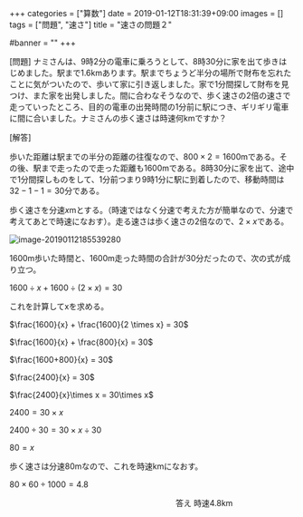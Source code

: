 +++
categories = ["算数"]
date = 2019-01-12T18:31:39+09:00
images = []
tags = ["問題", "速さ"]
title = "速さの問題２"

#banner = ""
+++

[問題] ナミさんは、9時2分の電車に乗ろうとして、8時30分に家を出て歩きはじめました。駅まで1.6kmあります。駅までちょうど半分の場所で財布を忘れたことに気がついたので、歩いて家に引き返しました。家で1分間探して財布を見つけ、また家を出発しました。間に合わなそうなので、歩く速さの2倍の速さで走っていったところ、目的の電車の出発時間の1分前に駅につき、ギリギリ電車に間に合いました。ナミさんの歩く速さは時速何kmですか？

[解答]

<!--more-->

歩いた距離は駅までの半分の距離の往復なので、$800\times2=1600$mである。その後、駅まで走ったので走った距離も1600mである。8時30分に家を出て、途中で1分間探しものをして、1分前つまり9時1分に駅に到着したので、移動時間は$32 -1 -1=30$分である。

歩く速さを分速$x$mとする。（時速ではなく分速で考えた方が簡単なので、分速で考えてあとで時速になおす）。走る速さは歩く速さの2倍なので、$2\times x$である。

![image-20190112185539280](/images/image-20190112185539280.png)

1600m歩いた時間と、1600m走った時間の合計が30分だったので、次の式が成り立つ。

$1600\div x + 1600\div (2 \times x) = 30​$

これを計算してxを求める。

$\frac{1600}{x} + \frac{1600}{2 \times x} = 30​$

$\frac{1600}{x} + \frac{800}{x} = 30​$

$\frac{1600+800}{x} = 30​$

$\frac{2400}{x} = 30​$

$\frac{2400}{x}\times x = 30\times x$

$2400 = 30\times x$

$2400\div30 = 30\times x\div30$

$80 = x$

歩く速さは分速80mなので、これを時速kmになおす。

$80\times60\div1000=4.8$

　　　　　　　　　　　　　　　　　　　　　答え 時速4.8km
